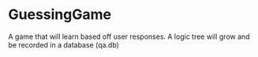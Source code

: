 # GuessingGame
A game that will learn based off user responses. A logic tree will grow and be recorded in a database (qa.db)
